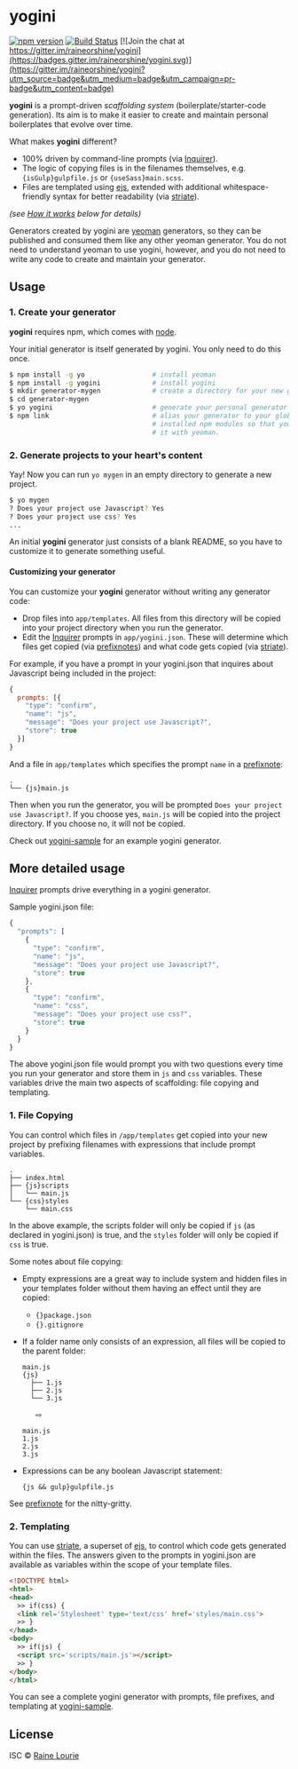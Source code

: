 # yogini

[![npm version](https://img.shields.io/npm/v/yogini.svg)](https://npmjs.org/package/yogini) 
[![Build Status](https://travis-ci.org/raineorshine/yogini.svg)](https://travis-ci.org/raineorshine/yogini)
[![Join the chat at https://gitter.im/raineorshine/yogini](https://badges.gitter.im/raineorshine/yogini.svg)](https://gitter.im/raineorshine/yogini?utm_source=badge&utm_medium=badge&utm_campaign=pr-badge&utm_content=badge)

**yogini** is a prompt-driven *scaffolding system* (boilerplate/starter-code generation). Its aim is to make it easier to create and maintain personal boilerplates that evolve over time.

What makes **yogini** different?

- 100% driven by command-line prompts (via [Inquirer](https://github.com/SBoudrias/Inquirer.js)).
- The logic of copying files is in the filenames themselves, e.g. `{isGulp}gulpfile.js` or `{useSass}main.scss`.
- Files are templated using [ejs](https://github.com/mde/ejs), extended with additional whitespace-friendly syntax for better readability (via [striate](https://github.com/raineorshine/striate)).

*(see [How it works](#how-it-works) below for details)*

Generators created by yogini are [yeoman](http://yeoman.io/) generators, so they can be published and consumed them like any other yeoman generator. You do not need to understand yeoman to use yogini, however, and you do not need to write any code to create and maintain your generator.

## Usage

### 1. Create your generator

**yogini** requires npm, which comes with [node](https://nodejs.org/en/download/).

Your initial generator is itself generated by yogini. You only need to do this once.

```sh
$ npm install -g yo                 # install yeoman
$ npm install -g yogini             # install yogini
$ mkdir generator-mygen             # create a directory for your new generator
$ cd generator-mygen            
$ yo yogini                         # generate your personal generator
$ npm link                          # alias your generator to your globally
                                    # installed npm modules so that you can run
                                    # it with yeoman.
```

### 2. Generate projects to your heart's content

Yay! Now you can run `yo mygen` in an empty directory to generate a new project.

```sh
$ yo mygen
? Does your project use Javascript? Yes
? Does your project use css? Yes
...
```

An initial **yogini** generator just consists of a blank README, so you have to customize it to generate something useful.

#### Customizing your generator

You can customize your **yogini** generator without writing any generator code:

- Drop files into `app/templates`. All files from this directory will be copied into your project directory when you run the generator.
- Edit the [Inquirer](https://github.com/SBoudrias/Inquirer.js) prompts in `app/yogini.json`. These will determine which files get copied (via [prefixnotes](https://github.com/raineorshine/prefixnote)) and what code gets copied (via [striate](https://github.com/raineorshine/striate)).

For example, if you have a prompt in your yogini.json that inquires about Javascript being included in the project:

```js
{
  prompts: [{
    "type": "confirm",
    "name": "js",
    "message": "Does your project use Javascript?",
    "store": true
  }]
}
```

And a file in `app/templates` which specifies the prompt `name` in a [prefixnote](https://github.com/raineorshine/prefixnote):

```
.
└── {js}main.js
```

Then when you run the generator, you will be prompted `Does your project use Javascript?`. If you choose yes, `main.js` will be copied into the project directory. If you choose no, it will not be copied.

Check out [yogini-sample](https://github.com/raineorshine/yogini-sample) for an example yogini generator.

## More detailed usage

[Inquirer](https://github.com/SBoudrias/Inquirer.js) prompts drive everything in a yogini generator.

Sample yogini.json file:

```js
{
  "prompts": [
    {
      "type": "confirm",
      "name": "js",
      "message": "Does your project use Javascript?",
      "store": true
    },
    {
      "type": "confirm",
      "name": "css",
      "message": "Does your project use css?",
      "store": true
    }
  }
}
```

The above yogini.json file would prompt you with two questions every time you run your generator and store them in `js` and `css` variables. These variables drive the main two aspects of scaffolding: file copying and templating.

### 1. File Copying

You can control which files in `/app/templates` get copied into your new project by prefixing filenames with expressions that include prompt variables.

```
.
├── index.html
├── {js}scripts
│   └── main.js
└── {css}styles
    └── main.css
```

In the above example, the scripts folder will only be copied if `js` (as declared in yogini.json) is true, and the `styles` folder will only be copied if `css` is true.

Some notes about file copying:

- Empty expressions are a great way to include system and hidden files in your templates folder without them having an effect until they are copied:
  - `{}package.json`
  - `{}.gitignore`
- If a folder name only consists of an expression, all files will be copied to the parent folder:

  ```
  main.js
  {js}
    ├── 1.js
    ├── 2.js
    └── 3.js
  ```

  &nbsp;&nbsp;&nbsp;&nbsp;&nbsp;&nbsp;⇨

  ```
  main.js
  1.js
  2.js
  3.js
  ```

- Expressions can be any boolean Javascript statement:

  ```
  {js && gulp}gulpfile.js
  ```

See [prefixnote](https://github.com/raineorshine/prefixnote) for the nitty-gritty.


### 2. Templating

You can use [striate](https://github.com/raineorshine/striate), a superset of [ejs](https://github.com/mde/ejs), to control which code gets generated within the files. The answers given to the prompts in yogini.json are available as variables within the scope of your template files.

```html
<!DOCTYPE html>
<html>
<head>
  >> if(css) {
  <link rel='Stylesheet' type='text/css' href='styles/main.css'>
  >> }
</head>
<body>
  >> if(js) {
  <script src='scripts/main.js'></script>
  >> }
</body>
</html>
```

You can see a complete yogini generator with prompts, file prefixes, and templating at [yogini-sample](https://github.com/raineorshine/yogini-sample).

## License

ISC © [Raine Lourie](https://github.com/raineorshine)
